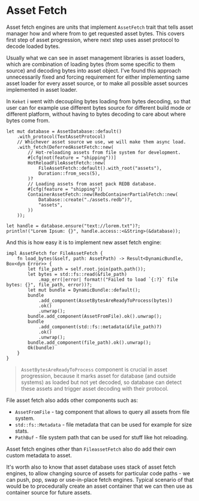 # Asset Fetch

Asset fetch engines are units that implement `AssetFetch` trait that tells asset
manager how and where from to get requested asset bytes. This covers first step
of asset progression, where next step uses asset protocol to decode loaded bytes.

Usually what we can see in asset management libraries is asset loaders, which are
combination of loading bytes (from some specific to them source) and decoding
bytes into asset object. I've found this approach unnecessarily fixed and forcing
requirement for either implementing same asset loader for every asset source, or
to make all possible asset sources implemented in asset loader.

In `Keket` i went with decoupling bytes loading from bytes decoding, so that user
can for example use different bytes source for different build mode or different
platform, without having to bytes decoding to care about where bytes come from.

```rust,ignore
let mut database = AssetDatabase::default()
    .with_protocol(TextAssetProtocol)
    // Whichever asset source we use, we will make them async load.
    .with_fetch(DeferredAssetFetch::new(
        // Hot-reloading assets from file system for development.
        #[cfg(not(feature = "shipping"))]
        HotReloadFileAssetFetch::new(
            FileAssetFetch::default().with_root("assets"),
            Duration::from_secs(5),
        )?
        // Loading assets from asset pack REDB database.
        #[cfg(feature = "shipping")]
        ContainerAssetFetch::new(RedbContainerPartialFetch::new(
            Database::create("./assets.redb")?,
            "assets",
        ))
    ));

let handle = database.ensure("text://lorem.txt")?;
println!("Lorem Ipsum: {}", handle.access::<&String>(&database));
```

And this is how easy it is to implement new asset fetch engine:

```rust,ignore
impl AssetFetch for FileAssetFetch {
    fn load_bytes(&self, path: AssetPath) -> Result<DynamicBundle, Box<dyn Error>> {
        let file_path = self.root.join(path.path());
        let bytes = std::fs::read(&file_path)
            .map_err(|error| format!("Failed to load `{:?}` file bytes: {}", file_path, error))?;
        let mut bundle = DynamicBundle::default();
        bundle
            .add_component(AssetBytesAreReadyToProcess(bytes))
            .ok()
            .unwrap();
        bundle.add_component(AssetFromFile).ok().unwrap();
        bundle
            .add_component(std::fs::metadata(&file_path)?)
            .ok()
            .unwrap();
        bundle.add_component(file_path).ok().unwrap();
        Ok(bundle)
    }
}
```

> `AssetBytesAreReadyToProcess` component is crucial in asset progression, because
> it marks asset for database (and outside systems) as loaded but not yet decoded,
> so database can detect these assets and trigger asset decoding with their protocol.

File asset fetch also adds other components such as:

- `AssetFromFile` - tag component that allows to query all assets from file system.
- `std::fs::Metadata` - file metadata that can be used for example for size stats.
- `PathBuf` - file system path that can be used for stuff like hot reloading.

Asset fetch engines other than `FileassetFetch` also do add their own custom
metadata to asset.

It's worth also to know that asset database uses stack of asset fetch engines,
to allow changing source of assets for particular code paths - we can push, pop,
swap or use-in-place fetch engines. Typical scenario of that would be to
procedurally create an asset container that we can then use as container source
for future assets.
